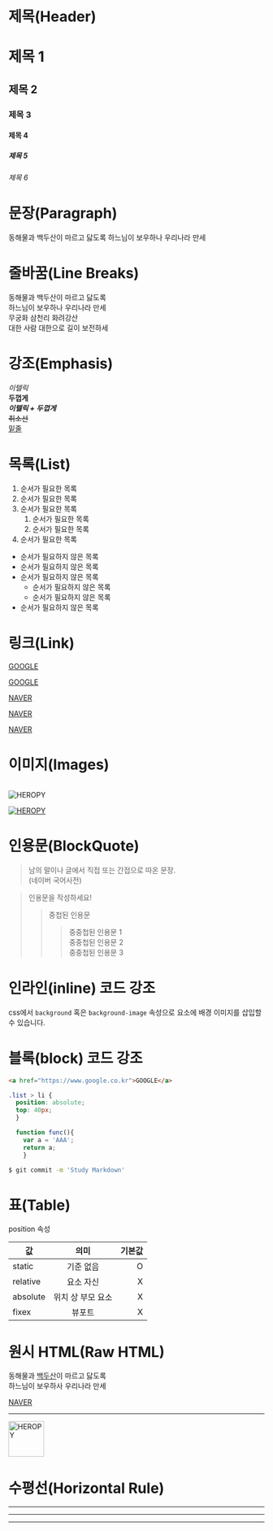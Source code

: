 # 제목(Header)

# 제목 1
## 제목 2
### 제목 3
#### 제목 4
##### 제목 5
###### 제목 6

# 문장(Paragraph)

동해물과 백두산이 마르고 닳도록
하느님이 보우하나 우리나라 만세

# 줄바꿈(Line Breaks)
동해물과 백두산이 마르고 닳도록<br>
하느님이 보우하나 우리나라 만세  
무궁화 삼천리 화려강산  
대한 사람 대한으로 길이 보전하세

# 강조(Emphasis)

_이텔릭_  
**두껍게**  
**_이텔릭 + 두껍게_**  
~~취소선~~  
<u>밑줄</u>  

# 목록(List)

1. 순서가 필요한 목록
1. 순서가 필요한 목록
1. 순서가 필요한 목록
    1. 순서가 필요한 목록
    1. 순서가 필요한 목록
1. 순서가 필요한 목록

- 순서가 필요하지 않은 목록
- 순서가 필요하지 않은 목록
- 순서가 필요하지 않은 목록
    - 순서가 필요하지 않은 목록
    - 순서가 필요하지 않은 목록
- 순서가 필요하지 않은 목록

# 링크(Link)

<a href="https://gooogle.com">GOOGLE</a>

[GOOGLE](https://google.com)

<a href="https://naver.com" title="NAVER로이동!">NAVER</a>

[NAVER](https://naver.com "NAVER로이동!")

<a href="https://naver.com" title="NAVER로 이동!" target="_blank">NAVER</a>

# 이미지(Images)

![]()

![HEROPY](https://heropy.blog/css/images/logo.png)

[![HEROPY](https://heropy.blog/css/images/logo.png)](https://heropy.blog)

# 인용문(BlockQuote)

> 남의 말이나 글에서 직접 또는 간접으로 따온 문장.  
> (네이버 국어사전)

> 인용문을 작성하세요!
>> 중첩된 인용문
>>> 중중첩된 인용문 1  
>>> 중중첩된 인용문 2  
>>> 중중첩된 인용문 3  

# 인라인(inline) 코드 강조

css에서 `background` 혹은 `background-image` 속성으로 요소에 배경 이미지를 삽입할 수 있습니다.

# 블록(block) 코드 강조

```html
<a href="https://www.google.co.kr">GOOGLE</a>
```

```css
.list > li {
  position: absolute;
  top: 40px;
  }
```

```javascript
  function func(){
    var a = 'AAA';
    return a;
    }
```

```bash
$ git commit -m 'Study Markdown'
```

# 표(Table)

position 속성

값 | 의미 | 기본값  
--|:--:|--:  
static | 기준 없음 | O  
relative | 요소 자신 | X  
absolute | 위치 상 부모 요소 | X  
fixex | 뷰포트 | X 

# 원시 HTML(Raw HTML)

동해물과 <span style="text-decoration: underline;">백두산</span>이 마르고 닳도록<br>
하느님이 보우하사 우리나라 만세

<a href="https://naver.com" title="NAVER로 이동!" target="_blank">NAVER</a>

---

<img width="70" src="https://heropy.blog/css/images/logo.png" alt="HEROPY">

# 수평선(Horizontal Rule)

---

***

___

